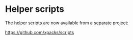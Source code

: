 # Helper scripts

The helper scripts are now available from a separate project:

https://github.com/xpacks/scripts
